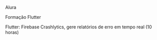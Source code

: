 Alura

Formação Flutter</br>

Flutter: Firebase Crashlytics, gere relatórios de erro em tempo real (10 horas)
## <br />


